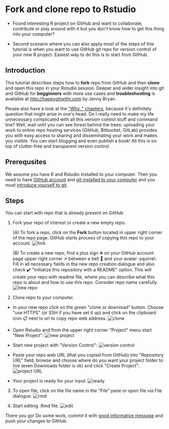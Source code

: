 # Fork and clone repo to Rstudio

- Found interesting R project on GitHub and want to collaborate, contribute or play around with it but you don't know how to get this thing into your computer?

- Second scenario where you can also apply most of the steps of this tutorial is when you want to use GitHub git repo for version control of your new R project. Easiest way to do this is to start from GitHub.


## Introduction
This tutorial describes steps how to **fork** repo from GitHub and then **clone** and open this repo in your Rstudio session.
Deeper and wider insight into git and GitHub for **begginners** with more use cases and **troubleshooting** is available at http://happygitwithr.com by Jenny Bryan. 

Please also have a look at the ["Why.." chapters](http://happygitwithr.com/big-picture.html#why-git), because it's definitely question that might arise in one's head. Do I really need to make my life unnecessary complicated with all this version control stuff and command line? Well, wait until you can see forest behind the trees: uploading your work to online repo hosting services (GitHub, Bitbucket, GitLab) provides you with easy access to sharing and disseminating your work and makes you visible. You can start blogging and even publish a book! All this is on top of clutter-free and transparent version control.

## Prerequsites
We assume you have R and Rstudio installed to your computer. Then you need to have [GitHub account](http://happygitwithr.com/github-acct.html) and [git installed to your computer](http://happygitwithr.com/install-git.html) and you must [introduce yourself to git](http://happygitwithr.com/hello-git.html).


## Steps
You can start with repo that is already present on GitHub

1. Fork your repo of interest or create a new empty repo.

      (A) To fork a repo, click on the **Fork** button located in upper right corner of the repo page. GitHub starts process of copying this repo to your account.
![fork](img/github-fork.png)

      (B) To create a new repo, find a plus sign :heavy_plus_sign: on your GitHub account page upper right corner :arrow_upper_right: between a bell :bell: and your avatar :squirrel:. Fill in all necessary fields in tha new repo creation dialogue and also check :heavy_check_mark: "Initialize this repository with a README" option. This will create your repo with readme file, where you can describe what this repo is about and how to use this repo. Consider repo name carefully.
![new repo](img/github-new-repo.png)

2. Clone repo to your computer. 

  - In your new repo click on the green "clone or download" button. Choose "use HTTPS" (or SSH if you have set it up) and click on the clipboard icon :clipboard: next to url to copy repo web address.
  ![clone](img/github-clone-https.png)

  - Open Rstudio and from the upper right corner "Project" menu start "New Project":
  ![new project](img/rstudio-create-new-project.png)
  
  - Start new project with "Version Control":
  ![version control](img/rstudio-version-control.png)
  
  - Paste your repo web URL (that you copied from GitHub) into "Repository URL" field, browse and choose where do you want your project folder to live (even Downloads folder is ok) and click "Create Project":
  ![project URL](img/rstudio-create-project.png)
  
  - Your project is ready for your input:
  ![ready](img/rstudio-project-ready.png)
  
3. To open file, click on the file name in the "File" pane or open file via File dialogue.
  ![rmd](img/rstudio-open-rmd.png)

4. Start editing .Rmd file. 
  ![edit](img/rstudio-start-editing.png)
  
There you go! Do some work, commit it with [good informative message](https://chris.beams.io/posts/git-commit/) and push your changes to GitHub.



